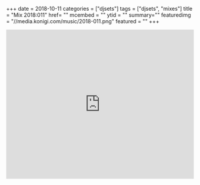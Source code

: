 +++
date = 2018-10-11
categories = ["djsets"]
tags = ["djsets", "mixes"]
title = "Mix 2018:011"
href= ""
mcembed = ""
ytid = ""
summary=""
featuredimg = "//media.konigi.com/music/2018-011.png"
featured = ""
+++

<div class="mix"><div class="embed" >
  <iframe width="100%" height="400" src="https://www.mixcloud.com/widget/iframe/?dark=1&feed=%2Fdjkonigi%2F2018011-deep-tech-and-chill-session%2F" frameborder="0" ></iframe>
</div></div>
